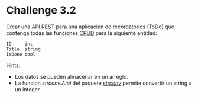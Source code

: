 # Challenge 3.2

Crear una API REST para una aplicacion de recordatorios (ToDo) que contenga todas las funciones [CRUD](https://en.wikipedia.org/wiki/Create,_read,_update_and_delete) para la siguiente entidad:

	ID     int
	Title  string
	IsDone bool

Hints:

- Los datos se pueden almacenar en un arreglo.
- La funcion *strconv.Atoi* del paquete *[strconv](https://golang.org/pkg/strconv)* permite convertir un string a un integer.
